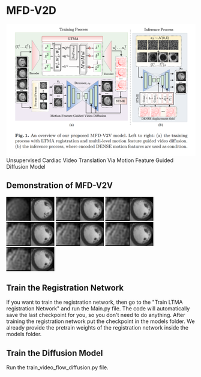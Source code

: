 # MFD-V2D
![MFD-V2D Architecture](figures/overall_fig.png)
Unsupervised Cardiac Video Translation Via Motion Feature Guided Diffusion Model

## Demonstration of MFD-V2V
![Alt Text](MFD-V2V_demos/A01_P101_evaluation.gif)
![Alt Text](MFD-V2V_demos/A01_P104_evaluation.gif)
![Alt Text](MFD-V2V_demos/A01_P104_evaluation.gif)
![Alt Text](MFD-V2V_demos/A01_P104_evaluation.gif)
![Alt Text](MFD-V2V_demos/A01_P104_evaluation.gif)
![Alt Text](MFD-V2V_demos/A01_P104_evaluation.gif)
![Alt Text](MFD-V2V_demos/A01_P104_evaluation.gif)

## Train the Registration Network
If you want to train the registration network, then go to the "Train LTMA registration Network" and run the Main.py file. The code will automatically save the last checkpoint for you, so you don't need to do anything. After training the registration network put the checkpoint in the models folder. We already provide the pretrain weights of the registration network inside the models folder.

## Train the Diffusion Model
Run the train_video_flow_diffusion.py file. 

